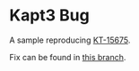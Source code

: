 # Kapt3 Bug

A sample reproducing [KT-15675](https://youtrack.jetbrains.com/issue/KT-15675).

Fix can be found in [this branch](https://github.com/vRallev/kapt3-bug/tree/fix).